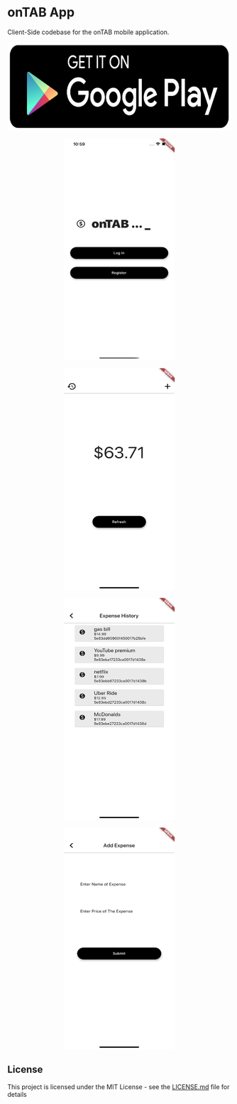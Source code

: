 # onTAB App

Client-Side codebase for the onTAB mobile application.


<p align="center">
  <a href="https://play.google.com/store/apps/details?id=io.github.nayalash.on_tab"><img src="https://github.com/Nayalash/Nutralytics/blob/master/docs/gp.png" width = "1000" height= "200"/> </a>
</p>


<p float="left">
  <p align="center">
    <img src="https://github.com/Nayalash/onTAB-client/blob/master/images/Simulator%20Screen%20Shot%20-%20iPhone%2011%20Pro%20Max%20-%202020-03-31%20at%2022.59.08.png" width="250" height="500"/>
  </p>

  <p align="center">
    <img src="https://github.com/Nayalash/onTAB-client/blob/master/images/Simulator%20Screen%20Shot%20-%20iPhone%2011%20Pro%20Max%20-%202020-03-31%20at%2022.59.27.png" width="250" height="500"/>
  </p>

  <p align="center">
    <img src="https://github.com/Nayalash/onTAB-client/blob/master/images/Simulator%20Screen%20Shot%20-%20iPhone%2011%20Pro%20Max%20-%202020-03-31%20at%2023.02.06.png" width="250" height="500"/>
  </p>


  <p align="center">
    <img src="https://github.com/Nayalash/onTAB-client/blob/master/images/Simulator%20Screen%20Shot%20-%20iPhone%2011%20Pro%20Max%20-%202020-03-31%20at%2023.02.09.png" width="250" height="500"/>
  </p>
</p>

## License

This project is licensed under the MIT License - see the [LICENSE.md](https://github.com/Nayalash/onTAB-client/blob/master/LICENSE) file for details
